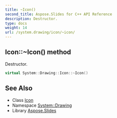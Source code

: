 ```yaml
---
title: ~Icon()
second_title: Aspose.Slides for C++ API Reference
description: Destructor.
type: docs
weight: 14
url: /system.drawing/icon/~icon/
---
```

## Icon::~Icon() method


Destructor.

```cpp
virtual System::Drawing::Icon::~Icon()
```

## See Also

* Class [Icon](../)
* Namespace [System::Drawing](../../)
* Library [Aspose.Slides](../../../)